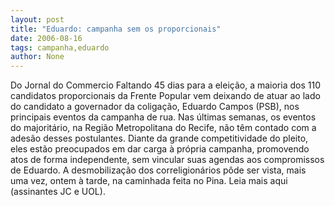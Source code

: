 ```yaml
---
layout: post
title: "Eduardo: campanha sem os proporcionais"
date: 2006-08-16
tags: campanha,eduardo
author: None
---
```

Do Jornal do Commercio
Faltando 45 dias para a eleição, a maioria dos 110 candidatos proporcionais da Frente Popular vem deixando de atuar ao lado do candidato a governador da coligação, Eduardo Campos (PSB), nos principais
 eventos da campanha de rua. 
Nas últimas semanas, os eventos do majoritário, na Região Metropolitana do Recife, não têm contado com a adesão desses postulantes. 
Diante da grande competitividade do pleito, eles estão preocupados em dar carga à própria campanha, promovendo atos de forma independente, sem vincular suas agendas aos compromissos de Eduardo. A desmobilização dos correligionários pôde ser vista, mais uma vez, ontem à tarde, na caminhada feita no Pina.
Leia mais aqui (assinantes JC e UOL). 